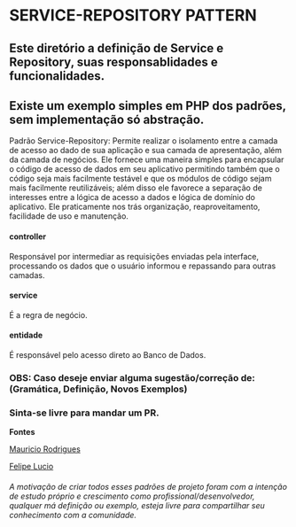 # SERVICE-REPOSITORY PATTERN

## Este diretório a definição de Service e Repository, suas responsablidades e funcionalidades.

## Existe um exemplo simples em PHP dos padrões, sem implementação só abstração.

Padrão Service-Repository: 
Permite realizar o isolamento entre a camada de acesso ao dado de
sua aplicação e sua camada de apresentação, além da camada de negócios. Ele fornece uma maneira simples para encapsular o código de acesso de
dados em seu aplicativo permitindo também que o código seja mais facilmente testável e
que os módulos de código sejam mais facilmente reutilizáveis; além disso ele favorece a
separação de interesses entre a lógica de acesso a dados e lógica de domínio do aplicativo.
Ele praticamente nos trás organização, reaproveitamento, facilidade de uso e manutenção.

#### controller
Responsável por intermediar as requisições enviadas pela interface,
processando os dados que o usuário informou e repassando para outras camadas.

#### service
É a regra de negócio.

#### entidade
É responsável pelo acesso direto ao Banco de Dados.

### OBS: Caso deseje enviar alguma sugestão/correção de: (Gramática, Definição, Novos Exemplos) 
### Sinta-se livre para mandar um PR.

**Fontes**

[Mauricio Rodrigues](https://medium.com/laraveltips/voc%C3%AA-entende-repository-pattern-voc%C3%AA-est%C3%A1-certo-disso-d739ecaf544e)

[Felipe Lucio](https://felipelucioquirino.wordpress.com/2012/07/17/padrao-de-projeto-repository/)

###### A motivação de criar todos esses padrões de projeto foram com a intenção de estudo próprio e crescimento como profissional/desenvolvedor, qualquer má definição ou exemplo, esteja livre para compartilhar seu conhecimento com a comunidade.
